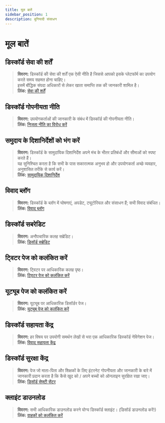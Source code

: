 ```yaml
---
title: मूल बातें
sidebar_position: 1
description: बुनियादी संसाधन
---
```


# मूल बातें

## **डिस्कॉर्ड सेवा की शर्तें**
> __विवरण:__ डिस्कॉर्ड की सेवा की शर्तें एक ऐसी नीति है जिससे आपको इसके प्लेटफॉर्म का उपयोग करते समय सहमत होना चाहिए। <br/>
इसमें बौद्धिक संपदा अधिकारों से लेकर खाता समाप्ति तक की जानकारी शामिल है। <br/>
__लिंक:__ [सेवा की शर्तें](https://dis.gd/terms)

## **डिस्कॉर्ड गोपनीयता नीति**
> __विवरण:__ उपयोगकर्ताओं की जानकारी के संबंध में डिस्कॉर्ड की गोपनीयता नीति। <br/>
__लिंक:__ [निजता नीति का विरोध करें](https://discord.com/privacy)

## **समुदाय के दिशानिर्देशों को भंग करें**
> __विवरण:__ डिस्कॉर्ड के सामुदायिक दिशानिर्देश अपने मंच के भीतर प्रतिबंधों और सीमाओं को स्पष्ट करते हैं। <br/>
यह सुनिश्चित करता है कि सभी के पास सकारात्मक अनुभव हो और उपयोगकर्ता अच्छे व्यवहार, अनुशासित तरीके से कार्य करें। <br/>
__लिंक:__ [सामुदायिक दिशानिर्देश](https://dis.gd/guidelines)

## **विवाद ब्लॉग**
> __विवरण:__ डिस्कॉर्ड के ब्लॉग में घोषणाएं, अपडेट, ट्यूटोरियल और संसाधन हैं; सभी विवाद संबंधित। <br/>
__लिंक:__ [विवाद ब्लॉग](https://discord.com/blog)
 
## **डिस्कॉर्ड सबरेडिट**
> __विवरण:__ अनौपचारिक कलह सब्रेडिट। <br/>
__लिंक:__ [डिसॉर्ड सब्रेडिट](https://www.reddit.com/r/discordapp/)

## **ट्विटर पेज को कलंकित करें**
> __विवरण:__ ट्विटर पर आधिकारिक कलह पृष्ठ। <br/>
__लिंक:__ [ट्विटर पेज को कलंकित करें](https://twitter.com/discord)

## **यूट्यूब पेज को कलंकित करें**
> __विवरण:__ यूट्यूब पर आधिकारिक डिसॉर्डर पेज। <br/>
__लिंक:__ [यूट्यूब पेज को कलंकित करें](https://www.youtube.com/c/discord)

## **डिस्कॉर्ड सहायता केंद्र**
> __विवरण:__ हर विषय पर उपयोगी समर्थन लेखों से भरा एक आधिकारिक डिस्कॉर्ड नेविगेशन पेज। <br/>
__लिंक:__ [विवाद सहायता केंद्र](https://support.discord.com)


## **डिस्कॉर्ड सुरक्षा केंद्र**
> __विवरण:__ पेज जो माता-पिता और शिक्षकों के लिए इंटरनेट गोपनीयता और जानकारी के बारे में जानकारी प्रदान करता है कि कैसे खुद को / अपने बच्चों को ऑनलाइन सुरक्षित रखा जाए। <br/>
__लिंक:__ [डिसॉर्ड सेफ्टी सेंटर](https://discord.com/safety)

## **क्लाइंट डाउनलोड**
> __विवरण:__ सभी आधिकारिक डाउनलोड करने योग्य डिस्कॉर्ड क्लाइंट। (डिसॉर्ड डाउनलोड करें!) <br/>
__लिंक:__ [ग्राहकों को कलंकित करें](https://discord.com/download)
